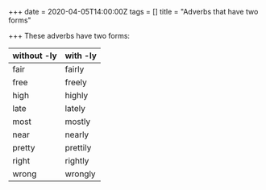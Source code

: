 +++
date = 2020-04-05T14:00:00Z
tags = []
title = "Adverbs that have two forms"

+++
These adverbs have two forms:

| without -ly | with -ly |
| --- | --- |
| fair | fairly |
| free | freely |
| high | highly |
| late | lately |
| most | mostly |
| near | nearly |
| pretty | prettily |
| right | rightly |
| wrong | wrongly |
